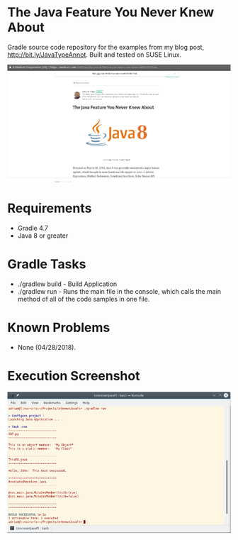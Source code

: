 # The Java Feature You Never Knew About
Gradle source code repository for the examples from my blog post, http://bit.ly/JavaTypeAnnot.
Built and tested on SUSE Linux.

![alt text](https://raw.githubusercontent.com/afinlay5/UnknownJavaFt/master/blog.png)

# Requirements
- Gradle 4.7 
- Java 8 or greater

# Gradle Tasks
- ./gradlew build - Build Application
- ./gradlew run - Runs the main file in the console, which calls the main method of all of the code samples in one file.

# Known Problems
- None (04/28/2018).

# Execution Screenshot
![alt text](https://raw.githubusercontent.com/afinlay5/UnknownJavaFt/master/gradle_run.png)

